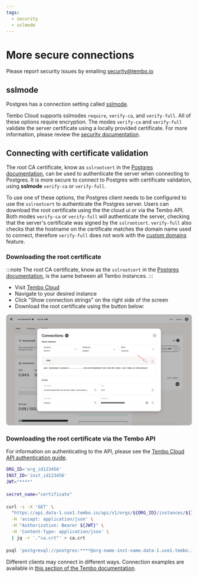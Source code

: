 ```yaml
---
tags:
  - security
  - sslmode
---
```


# More secure connections

Please report security issues by emailing security@tembo.io

## sslmode

Postgres has a connection setting called [sslmode](https://www.postgresql.org/docs/current/libpq-ssl.html).

Tembo Cloud supports sslmodes `require`, `verify-ca`, and `verify-full`. All of these options require encryption. The modes `verify-ca` and `verify-full` validate the server certificate using a locally provided certificate. For more information, please review the [security documentation](/docs/tembo-cloud/security-and-authentication/security#ssl-and-certificates).

## Connecting with certificate validation

The root CA certificate, know as `sslrootcert` in the [Postgres documentation](https://www.postgresql.org/docs/current/libpq-ssl.html), can be used to authenticate the server when connecting to Postgres.
It is more secure to connect to Postgres with certificate validation, using **sslmode** `verify-ca` or `verify-full`.

To use one of these options, the Postgres client needs to be configured to use the `sslrootcert` to authenticate the Postgres server. Users can download the root certificate using the the cloud ui or via the Tembo API.
Both modes `verify-ca` or `verify-full` will authenticate the server, checking that the server's certificate was signed by the `sslrootcert`. `verify-full` also checks that the hostname on the certificate matches the domain name used to connect, therefore `verify-full` does not work with the [custom domains](/docs/tembo-cloud/configuration-and-management/custom-domains) feature.

### Downloading the root certificate

:::note
The root CA certificate, know as the `sslrootcert` in the [Postgres documentation](https://www.postgresql.org/docs/current/libpq-ssl.html), is the same between all Tembo instances.
:::

- Visit [Tembo Cloud](https://cloud.tembo.io)
- Navigate to your desired instance
- Click "Show connection strings" on the right side of the screen
- Download the root certificate using the button below:

![test](./tembo-ui-download-cert-btn.svg)

### Downloading the root certificate via the Tembo API

For information on authenticating to the API, please see the [Tembo Cloud API authentication guide](https://tembo.io/docs/tembo-cloud/security-and-authentication/api-authentication).

```bash
ORG_ID='org_id123456'
INST_ID='inst_id123456'
JWT="****"

secret_name="certificate"

curl -s -X 'GET' \
  "https://api.data-1.use1.tembo.io/api/v1/orgs/${ORG_ID}/instances/${INST_ID}/secrets/${secret_name}" \
  -H 'accept: application/json' \
  -H "Authorization: Bearer ${JWT}" \
  -H 'Content-Type: application/json' \
  | jq -r '."ca.crt"' > ca.crt

psql 'postgresql://postgres:****@org-name-inst-name.data-1.use1.tembo.io:5432?sslmode=verify-full&sslrootcert=ca.crt'
```

Different clients may connect in different ways. Connection examples are available in [this section of the Tembo documentation](/docs/category/connection-examples).

